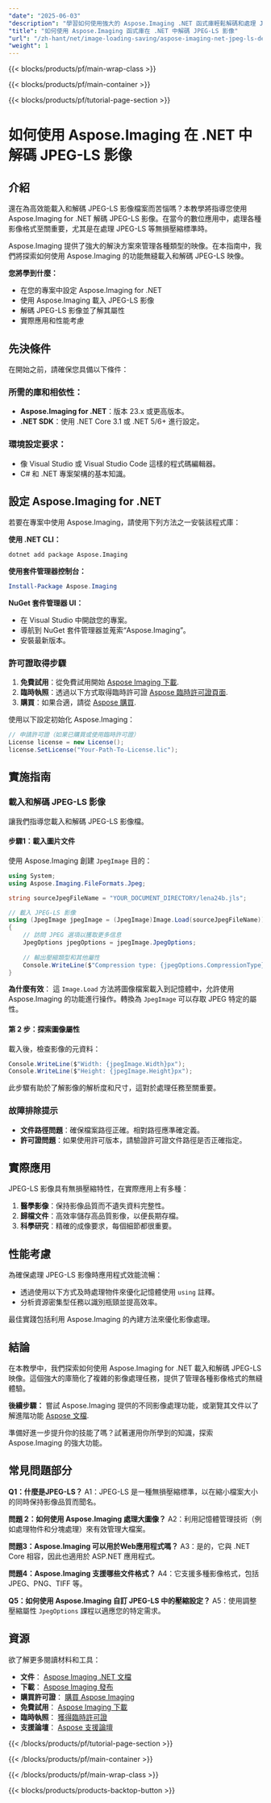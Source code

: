 ```yaml
---
"date": "2025-06-03"
"description": "學習如何使用強大的 Aspose.Imaging .NET 函式庫輕鬆解碼和處理 JPEG-LS 影像。遵循本指南，實現無縫影像處理。"
"title": "如何使用 Aspose.Imaging 函式庫在 .NET 中解碼 JPEG-LS 影像"
"url": "/zh-hant/net/image-loading-saving/aspose-imaging-net-jpeg-ls-decoding-guide/"
"weight": 1
---
```


{{< blocks/products/pf/main-wrap-class >}}

{{< blocks/products/pf/main-container >}}

{{< blocks/products/pf/tutorial-page-section >}}
# 如何使用 Aspose.Imaging 在 .NET 中解碼 JPEG-LS 影像

## 介紹

還在為高效能載入和解碼 JPEG-LS 影像檔案而苦惱嗎？本教學將指導您使用 Aspose.Imaging for .NET 解碼 JPEG-LS 影像。在當今的數位應用中，處理各種影像格式至關重要，尤其是在處理 JPEG-LS 等無損壓縮標準時。

Aspose.Imaging 提供了強大的解決方案來管理各種類型的映像。在本指南中，我們將探索如何使用 Aspose.Imaging 的功能無縫載入和解碼 JPEG-LS 映像。

**您將學到什麼：**
- 在您的專案中設定 Aspose.Imaging for .NET
- 使用 Aspose.Imaging 載入 JPEG-LS 影像
- 解碼 JPEG-LS 影像並了解其屬性
- 實際應用和性能考慮

## 先決條件

在開始之前，請確保您具備以下條件：

### 所需的庫和相依性：
- **Aspose.Imaging for .NET**：版本 23.x 或更高版本。
- **.NET SDK**：使用 .NET Core 3.1 或 .NET 5/6+ 進行設定。

### 環境設定要求：
- 像 Visual Studio 或 Visual Studio Code 這樣的程式碼編輯器。
- C# 和 .NET 專案架構的基本知識。

## 設定 Aspose.Imaging for .NET

若要在專案中使用 Aspose.Imaging，請使用下列方法之一安裝該程式庫：

**使用 .NET CLI：**
```bash
dotnet add package Aspose.Imaging
```

**使用套件管理器控制台：**
```powershell
Install-Package Aspose.Imaging
```

**NuGet 套件管理器 UI：**
- 在 Visual Studio 中開啟您的專案。
- 導航到 NuGet 套件管理器並蒐索“Aspose.Imaging”。
- 安裝最新版本。

### 許可證取得步驟
1. **免費試用**：從免費試用開始 [Aspose Imaging 下載](https://releases。aspose.com/imaging/net/).
2. **臨時執照**：透過以下方式取得臨時許可證 [Aspose 臨時許可證頁面](https://purchase。aspose.com/temporary-license/).
3. **購買**：如果合適，請從 [Aspose 購買](https://purchase。aspose.com/buy).

使用以下設定初始化 Aspose.Imaging：
```csharp
// 申請許可證（如果已購買或使用臨時許可證）
License license = new License();
license.SetLicense("Your-Path-To-License.lic");
```

## 實施指南

### 載入和解碼 JPEG-LS 影像

讓我們指導您載入和解碼 JPEG-LS 影像檔。

#### 步驟1：載入圖片文件
使用 Aspose.Imaging 創建 `JpegImage` 目的：
```csharp
using System;
using Aspose.Imaging.FileFormats.Jpeg;

string sourceJpegFileName = "YOUR_DOCUMENT_DIRECTORY/lena24b.jls";

// 載入 JPEG-LS 影像
using (JpegImage jpegImage = (JpegImage)Image.Load(sourceJpegFileName))
{
    // 訪問 JPEG 選項以獲取更多信息
    JpegOptions jpegOptions = jpegImage.JpegOptions;
    
    // 輸出壓縮類型和其他屬性
    Console.WriteLine($"Compression type: {jpegOptions.CompressionType}");
}
```
**為什麼有效**： 這 `Image.Load` 方法將圖像檔案載入到記憶體中，允許使用 Aspose.Imaging 的功能進行操作。轉換為 `JpegImage` 可以存取 JPEG 特定的屬性。

#### 第 2 步：探索圖像屬性
載入後，檢查影像的元資料：
```csharp
Console.WriteLine($"Width: {jpegImage.Width}px");
Console.WriteLine($"Height: {jpegImage.Height}px");
```
此步驟有助於了解影像的解析度和尺寸，這對於處理任務至關重要。

### 故障排除提示
- **文件路徑問題**：確保檔案路徑正確。相對路徑應準確定義。
- **許可證問題**：如果使用許可版本，請驗證許可證文件路徑是否正確指定。

## 實際應用

JPEG-LS 影像具有無損壓縮特性，在實際應用上有多種：
1. **醫學影像**：保持影像品質而不遺失資料完整性。
2. **歸檔文件**：高效率儲存高品質影像，以便長期存檔。
3. **科學研究**：精確的成像要求，每個細節都很重要。

## 性能考慮
為確保處理 JPEG-LS 影像時應用程式效能流暢：
- 透過使用以下方式及時處理物件來優化記憶體使用 `using` 註釋。
- 分析資源密集型任務以識別瓶頸並提高效率。

最佳實踐包括利用 Aspose.Imaging 的內建方法來優化影像處理。

## 結論

在本教學中，我們探索如何使用 Aspose.Imaging for .NET 載入和解碼 JPEG-LS 映像。這個強大的庫簡化了複雜的影像處理任務，提供了管理各種影像格式的無縫體驗。

**後續步驟：**
嘗試 Aspose.Imaging 提供的不同影像處理功能，或瀏覽其文件以了解進階功能 [Aspose 文檔](https://reference。aspose.com/imaging/net/).

準備好進一步提升你的技能了嗎？試著運用你所學到的知識，探索 Aspose.Imaging 的強大功能。

## 常見問題部分

**Q1：什麼是JPEG-LS？**
A1：JPEG-LS 是一種無損壓縮標準，以在縮小檔案大小的同時保持影像品質而聞名。

**問題 2：如何使用 Aspose.Imaging 處理大圖像？**
A2：利用記憶體管理技術（例如處理物件和分塊處理）來有效管理大檔案。

**問題3：Aspose.Imaging 可以用於Web應用程式嗎？**
A3：是的，它與 .NET Core 相容，因此也適用於 ASP.NET 應用程式。

**問題4：Aspose.Imaging 支援哪些文件格式？**
A4：它支援多種影像格式，包括 JPEG、PNG、TIFF 等。

**Q5：如何使用 Aspose.Imaging 自訂 JPEG-LS 中的壓縮設定？**
A5：使用調整壓縮屬性 `JpegOptions` 課程以適應您的特定需求。

## 資源
欲了解更多閱讀材料和工具：
- **文件**： [Aspose Imaging .NET 文檔](https://reference.aspose.com/imaging/net/)
- **下載**： [Aspose Imaging 發布](https://releases.aspose.com/imaging/net/)
- **購買許可證**： [購買 Aspose Imaging](https://purchase.aspose.com/buy)
- **免費試用**： [Aspose Imaging 下載](https://releases.aspose.com/imaging/net/)
- **臨時執照**： [獲得臨時許可證](https://purchase.aspose.com/temporary-license/)
- **支援論壇**： [Aspose 支援論壇](https://forum.aspose.com/c/imaging/10)

{{< /blocks/products/pf/tutorial-page-section >}}

{{< /blocks/products/pf/main-container >}}

{{< /blocks/products/pf/main-wrap-class >}}

{{< blocks/products/products-backtop-button >}}